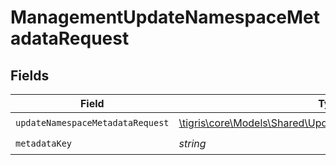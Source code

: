 # ManagementUpdateNamespaceMetadataRequest


## Fields

| Field                                                                                                              | Type                                                                                                               | Required                                                                                                           | Description                                                                                                        |
| ------------------------------------------------------------------------------------------------------------------ | ------------------------------------------------------------------------------------------------------------------ | ------------------------------------------------------------------------------------------------------------------ | ------------------------------------------------------------------------------------------------------------------ |
| `updateNamespaceMetadataRequest`                                                                                   | [\tigris\core\Models\Shared\UpdateNamespaceMetadataRequest](../../models/shared/UpdateNamespaceMetadataRequest.md) | :heavy_check_mark:                                                                                                 | N/A                                                                                                                |
| `metadataKey`                                                                                                      | *string*                                                                                                           | :heavy_check_mark:                                                                                                 | N/A                                                                                                                |